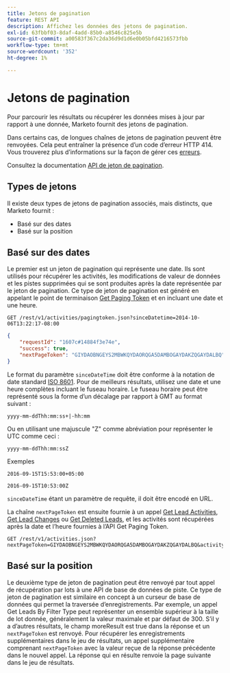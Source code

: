 ```yaml
---
title: Jetons de pagination
feature: REST API
description: Affichez les données des jetons de pagination.
exl-id: 63fbbf03-8daf-4add-85b0-a8546c825e5b
source-git-commit: a00583f367c2da36d9d1d6e0b05bfd4216573fbb
workflow-type: tm+mt
source-wordcount: '352'
ht-degree: 1%

---
```


# Jetons de pagination

Pour parcourir les résultats ou récupérer les données mises à jour par rapport à une donnée, Marketo fournit des jetons de pagination.

Dans certains cas, de longues chaînes de jetons de pagination peuvent être renvoyées. Cela peut entraîner la présence d’un code d’erreur HTTP 414. Vous trouverez plus d’informations sur la façon de gérer ces [erreurs](error-codes.md).

Consultez la documentation [API de jeton de pagination](https://developer.adobe.com/marketo-apis/api/mapi/#tag/Activities/operation/getActivitiesPagingTokenUsingGET).

## Types de jetons

Il existe deux types de jetons de pagination associés, mais distincts, que Marketo fournit :

- Basé sur des dates
- Basé sur la position

## Basé sur des dates

Le premier est un jeton de pagination qui représente une date. Ils sont utilisés pour récupérer les activités, les modifications de valeur de données et les pistes supprimées qui se sont produites après la date représentée par le jeton de pagination. Ce type de jeton de pagination est généré en appelant le point de terminaison [Get Paging Token](https://developer.adobe.com/marketo-apis/api/mapi/#tag/Activities/operation/getActivitiesPagingTokenUsingGET) et en incluant une date et une heure.

```
GET /rest/v1/activities/pagingtoken.json?sinceDatetime=2014-10-06T13:22:17-08:00
```

```json
{
    "requestId": "1607c#14884f3e74e",
    "success": true,
    "nextPageToken": "GIYDAOBNGEYS2MBWKQYDAORQGA5DAMBOGAYDAKZQGAYDALBQ"
}
```

Le format du paramètre `sinceDateTime` doit être conforme à la notation de date standard [ISO 8601](https://fr.wikipedia.org/wiki/ISO_8601). Pour de meilleurs résultats, utilisez une date et une heure complètes incluant le fuseau horaire. Le fuseau horaire peut être représenté sous la forme d’un décalage par rapport à GMT au format suivant :

`yyyy-mm-ddThh:mm:ss+|-hh:mm`

Ou en utilisant une majuscule &quot;Z&quot; comme abréviation pour représenter le UTC comme ceci :

`yyyy-mm-ddThh:mm:ssZ`

Exemples

`2016-09-15T15:53:00+05:00`

`2016-09-15T10:53:00Z`

`sinceDateTime` étant un paramètre de requête, il doit être encodé en URL.

La chaîne `nextPageToken` est ensuite fournie à un appel [Get Lead Activities](https://developer.adobe.com/marketo-apis/api/mapi/#tag/Activities/operation/getLeadActivitiesUsingGET), [Get Lead Changes](https://developer.adobe.com/marketo-apis/api/mapi/#tag/Activities/operation/getLeadChangesUsingGET) ou [Get Deleted Leads](https://developer.adobe.com/marketo-apis/api/mapi/#tag/Activities/operation/getDeletedLeadsUsingGET), et les activités sont récupérées après la date et l’heure fournies à l’API Get Paging Token.

```
GET /rest/v1/activities.json?nextPageToken=GIYDAOBNGEYS2MBWKQYDAORQGA5DAMBOGAYDAKZQGAYDALBQ&activityTypeIds=1&activityTypeIds=12
```

## Basé sur la position

Le deuxième type de jeton de pagination peut être renvoyé par tout appel de récupération par lots à une API de base de données de piste. Ce type de jeton de pagination est similaire en concept à un curseur de base de données qui permet la traversée d’enregistrements. Par exemple, un appel Get Leads By Filter Type peut représenter un ensemble supérieur à la taille de lot donnée, généralement la valeur maximale et par défaut de 300. S’il y a d’autres résultats, le champ moreResult est true dans la réponse et un `nextPageToken` est renvoyé. Pour récupérer les enregistrements supplémentaires dans le jeu de résultats, un appel supplémentaire comprenant `nextPageToken` avec la valeur reçue de la réponse précédente dans le nouvel appel. La réponse qui en résulte renvoie la page suivante dans le jeu de résultats.
